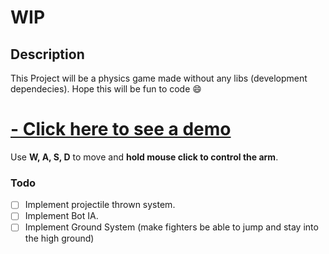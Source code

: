 # WIP

## Description
This Project will be a physics game made without any libs (development dependecies). Hope this will be fun to code 😄

# [- Click here to see a demo](https://vitorfigm.github.io/Physics-simulation/)
Use **W, A, S, D** to move and **hold mouse click to control the arm**. 

### Todo
- [ ] Implement projectile thrown system.
- [ ] Implement Bot IA.
- [ ] Implement Ground System (make fighters be able to jump and stay into the high ground)
